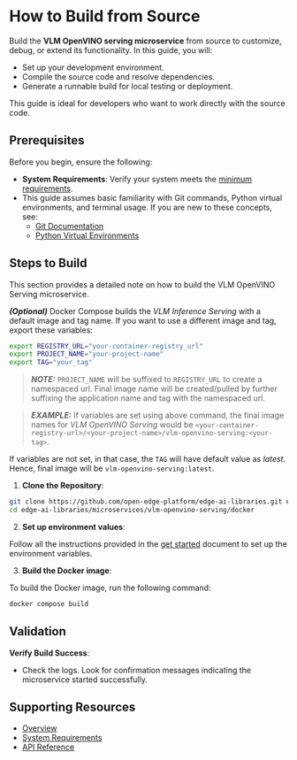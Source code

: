 # How to Build from Source

Build the **VLM OpenVINO serving microservice** from source to customize, debug, or extend its functionality. In this guide, you will:
- Set up your development environment.
- Compile the source code and resolve dependencies.
- Generate a runnable build for local testing or deployment.

This guide is ideal for developers who want to work directly with the source code.


## Prerequisites

Before you begin, ensure the following:
- **System Requirements**: Verify your system meets the [minimum requirements](./system-requirements.md).
- This guide assumes basic familiarity with Git commands, Python virtual environments, and terminal usage. If you are new to these concepts, see:
  - [Git Documentation](https://git-scm.com/doc)
  - [Python Virtual Environments](https://docs.python.org/3/tutorial/venv.html)


## Steps to Build
This section provides a detailed note on how to build the VLM OpenVINO Serving microservice.

**_(Optional)_** Docker Compose builds the _VLM Inference Serving_ with a default image and tag name. If you want to use a different image and tag, export these variables:

```bash
export REGISTRY_URL="your-container-registry_url"
export PROJECT_NAME="your-project-name"
export TAG="your_tag"
```

> **_NOTE:_** `PROJECT_NAME` will be suffixed to `REGISTRY_URL` to create a namespaced url. Final image name will be created/pulled by further suffixing the application name and tag with the namespaced url. 

> **_EXAMPLE:_** If variables are set using above command, the final image names for _VLM OpenVINO Serving_ would be `<your-container-registry-url>/<your-project-name>/vlm-openvino-serving:<your-tag>`. 

If variables are not set, in that case, the `TAG` will have default value as _latest_. Hence, final image will be `vlm-openvino-serving:latest`.

1. **Clone the Repository**:
```bash
git clone https://github.com/open-edge-platform/edge-ai-libraries.git edge-ai-libraries
cd edge-ai-libraries/microservices/vlm-openvino-serving/docker
```

2. **Set up environment values**:
    
Follow all the instructions provided in the [get started](./get-started.md#set-environment-values) document to set up the environment variables.

3. **Build the Docker image**:

To build the Docker image, run the following command:
```bash
docker compose build
```

## Validation

**Verify Build Success**:
- Check the logs. Look for confirmation messages indicating the microservice started successfully.


## Supporting Resources
* [Overview](Overview.md)
* [System Requirements](system-requirements.md)
* [API Reference](api-reference.md)